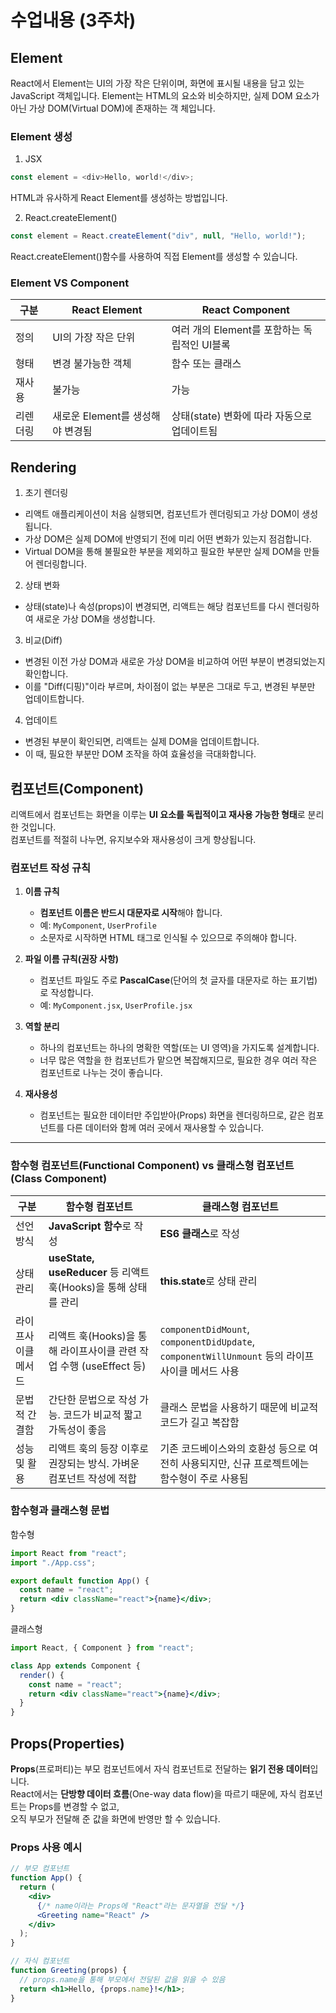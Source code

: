 # 수업내용 (3주차)

## Element

React에서 Element는 UI의 가장 작은 단위이며, 화면에 표시될 내용을 담고 있는 JavaScript 객체입니다.
Element는 HTML의 요소와 비슷하지만, 실제 DOM 요소가 아닌 가상 DOM(Virtual DOM)에 존재하는 객
체입니다.

### Element 생성

1. JSX

```js
const element = <div>Hello, world!</div>;
```

HTML과 유사하게 React Element를 생성하는 방법입니다.

2. React.createElement()

```js
const element = React.createElement("div", null, "Hello, world!");
```

React.createElement()함수를 사용하여 직접 Element를 생성할 수 있습니다.

### Element VS Component

| 구분     | React Element                    | React Component                              |
| -------- | -------------------------------- | -------------------------------------------- |
| 정의     | UI의 가장 작은 단위              | 여러 개의 Element를 포함하는 독립적인 UI블록 |
| 형태     | 변경 불가능한 객체               | 함수 또는 클래스                             |
| 재사용   | 불가능                           | 가능                                         |
| 리렌더링 | 새로운 Element를 생성해야 변경됨 | 상태(state) 변화에 따라 자동으로 업데이트됨  |

## Rendering

1. 초기 렌더링

- 리액트 애플리케이션이 처음 실행되면, 컴포넌트가 렌더링되고 가상 DOM이 생성됩니다.
- 가상 DOM은 실제 DOM에 반영되기 전에 미리 어떤 변화가 있는지 점검합니다.
- Virtual DOM을 통해 불필요한 부분을 제외하고 필요한 부분만 실제 DOM을 만들어 렌더링합니다.

2. 상태 변화

- 상태(state)나 속성(props)이 변경되면, 리액트는 해당 컴포넌트를 다시 렌더링하여 새로운 가상 DOM을 생성합니다.

3. 비교(Diff)

- 변경된 이전 가상 DOM과 새로운 가상 DOM을 비교하여 어떤 부분이 변경되었는지 확인합니다.
- 이를 "Diff(디핑)"이라 부르며, 차이점이 없는 부분은 그대로 두고, 변경된 부분만 업데이트합니다.

4. 업데이트

- 변경된 부분이 확인되면, 리액트는 실제 DOM을 업데이트합니다.
- 이 때, 필요한 부분만 DOM 조작을 하여 효율성을 극대화합니다.

## 컴포넌트(Component)

리액트에서 컴포넌트는 화면을 이루는 **UI 요소를 독립적이고 재사용 가능한 형태**로 분리한 것입니다.  
컴포넌트를 적절히 나누면, 유지보수와 재사용성이 크게 향상됩니다.

### 컴포넌트 작성 규칙

1. **이름 규칙**

   - **컴포넌트 이름은 반드시 대문자로 시작**해야 합니다.
   - 예: `MyComponent`, `UserProfile`
   - 소문자로 시작하면 HTML 태그로 인식될 수 있으므로 주의해야 합니다.

2. **파일 이름 규칙(권장 사항)**

   - 컴포넌트 파일도 주로 **PascalCase**(단어의 첫 글자를 대문자로 하는 표기법)로 작성합니다.
   - 예: `MyComponent.jsx`, `UserProfile.jsx`

3. **역할 분리**

   - 하나의 컴포넌트는 하나의 명확한 역할(또는 UI 영역)을 가지도록 설계합니다.
   - 너무 많은 역할을 한 컴포넌트가 맡으면 복잡해지므로, 필요한 경우 여러 작은 컴포넌트로 나누는 것이 좋습니다.

4. **재사용성**
   - 컴포넌트는 필요한 데이터만 주입받아(Props) 화면을 렌더링하므로, 같은 컴포넌트를 다른 데이터와 함께 여러 곳에서 재사용할 수 있습니다.

---

### 함수형 컴포넌트(Functional Component) vs 클래스형 컴포넌트(Class Component)

| 구분                | 함수형 컴포넌트                                                    | 클래스형 컴포넌트                                                                               |
| ------------------- | ------------------------------------------------------------------ | ----------------------------------------------------------------------------------------------- |
| 선언 방식           | **JavaScript 함수**로 작성                                         | **ES6 클래스**로 작성                                                                           |
| 상태 관리           | **useState, useReducer** 등 리액트 훅(Hooks)을 통해 상태를 관리    | **this.state**로 상태 관리                                                                      |
| 라이프사이클 메서드 | 리액트 훅(Hooks)을 통해 라이프사이클 관련 작업 수행 (useEffect 등) | `componentDidMount`, `componentDidUpdate`, `componentWillUnmount` 등의 라이프사이클 메서드 사용 |
| 문법적 간결함       | 간단한 문법으로 작성 가능. 코드가 비교적 짧고 가독성이 좋음        | 클래스 문법을 사용하기 때문에 비교적 코드가 길고 복잡함                                         |
| 성능 및 활용        | 리액트 훅의 등장 이후로 권장되는 방식. 가벼운 컴포넌트 작성에 적합 | 기존 코드베이스와의 호환성 등으로 여전히 사용되지만, 신규 프로젝트에는 함수형이 주로 사용됨     |

### 함수형과 클래스형 문법

함수형

```jsx
import React from "react";
import "./App.css";

export default function App() {
  const name = "react";
  return <div className="react">{name}</div>;
}
```

클래스형

```jsx
import React, { Component } from "react";

class App extends Component {
  render() {
    const name = "react";
    return <div className="react">{name}</div>;
  }
}
```

## Props(Properties)

**Props**(프로퍼티)는 부모 컴포넌트에서 자식 컴포넌트로 전달하는 **읽기 전용 데이터**입니다.  
React에서는 **단방향 데이터 흐름**(One-way data flow)을 따르기 때문에, 자식 컴포넌트는 Props를 변경할 수 없고,  
오직 부모가 전달해 준 값을 화면에 반영만 할 수 있습니다.

### Props 사용 예시

```jsx
// 부모 컴포넌트
function App() {
  return (
    <div>
      {/* name이라는 Props에 "React"라는 문자열을 전달 */}
      <Greeting name="React" />
    </div>
  );
}

// 자식 컴포넌트
function Greeting(props) {
  // props.name을 통해 부모에서 전달된 값을 읽을 수 있음
  return <h1>Hello, {props.name}!</h1>;
}
```
